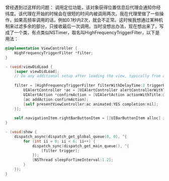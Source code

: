 曾经遇到过这样的问题：
调用定位功能，该对象获得位置信息后代理会通知你经纬度。该代理在开始的时候会在很短的时间内被调用两次。我在代理里做了一些操作，如果高频率调用的话，例如0.1秒内2次，就会不正常。这时候我想通过某种机制来过滤多余的部分，只接收最后一次调用。当时没想出办法，现在想出来了，写成了一个类，有点类似NSTimer，取名叫HighFrequencyTriggerFilter，以下是用法：
```Objective-C
@implementation ViewController {
    HighFrequencyTriggerFilter *filter;
}

- (void)viewDidLoad {
    [super viewDidLoad];
    // Do any additional setup after loading the view, typically from a nib.
    
    filter = [HighFrequencyTriggerFilter filterWithDelayTime:2 triggerHandler:^{
        UIAlertController *ac = [UIAlertController alertControllerWithTitle:@"aaa" message:@"df233ew34f" preferredStyle:UIAlertControllerStyleAlert];
        UIAlertAction *confirmAction = [UIAlertAction actionWithTitle:@"确定" style:UIAlertActionStyleCancel handler:nil];
        [ac addAction:confirmAction];
        [self presentViewController:ac animated:YES completion:nil];
    }];
    
    self.navigationItem.rightBarButtonItem = [[UIBarButtonItem alloc] initWithTitle:@"show" style:UIBarButtonItemStyleDone target:self action:@selector(show)];
}

- (void)show {
    dispatch_async(dispatch_get_global_queue(0, 0), ^{
        for (int ii = 0; ii < 6; ii++) {
            dispatch_sync(dispatch_get_main_queue(), ^{
                [filter trigger];
            });
            [NSThread sleepForTimeInterval:1.2];
        }
    });
}
```
